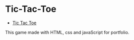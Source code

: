 # Tic-Tac-Toe

* [Tic Tac Toe](https://leilannaeimi.github.io/Tic-Tac-Toe)

This game made with HTML, css and javaScript for portfolio.
